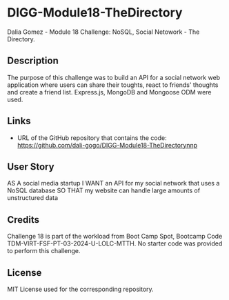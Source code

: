 # DIGG-Module18-TheDirectory
Dalia Gomez - Module 18 Challenge: NoSQL, Social Netowork - The Directory.

## Description
The purpose of this challenge was to build an API for a social network web application where users can share their toughts, react to friends' thoughts and create a friend list. Express.js, MongoDB and Mongoose ODM were used.

## Links
- URL of the GitHub repository that contains the code: https://github.com/dali-gogo/DIGG-Module18-TheDirectorynnp

## User Story
AS A social media startup
I WANT an API for my social network that uses a NoSQL database
SO THAT my website can handle large amounts of unstructured data

## Credits
Challenge 18 is part of the workload from Boot Camp Spot, Bootcamp Code TDM-VIRT-FSF-PT-03-2024-U-LOLC-MTTH. No starter code was provided to perform this challenge.

## License
MIT License used for the corresponding repository.
